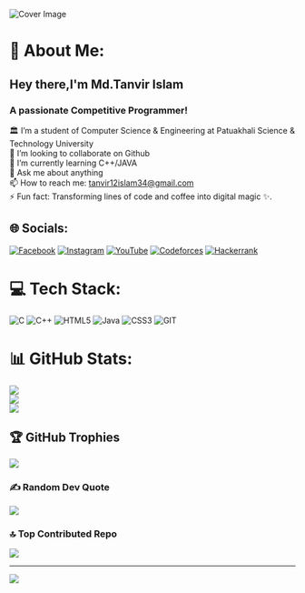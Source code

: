 ![Cover Image](https://raw.githubusercontent.com/TheDudeThatCode/TheDudeThatCode/master/Assets/Developer.gif)
# 💫 About Me:
## Hey there,I'm Md.Tanvir Islam
### A passionate Competitive Programmer!
🏛️ I’m a student of Computer Science & Engineering at Patuakhali Science & Technology University<br>
👯 I’m looking to collaborate on Github <br>
🌱 I’m currently learning C++/JAVA<br>
💬 Ask me about anything<br>
📫 How to reach me: tanvir12islam34@gmail.com <br>
⚡ Fun fact: Transforming lines of code and coffee into digital magic ✨.

## 🌐 Socials:
[![Facebook](https://img.shields.io/badge/Facebook-%231877F2.svg?logo=Facebook&logoColor=white)](https://facebook.com/tanvir12islam34) 
[![Instagram](https://img.shields.io/badge/Instagram-%23E4405F.svg?logo=Instagram&logoColor=white)](https://instagram.com/tanvir__islam__) 
[![YouTube](https://img.shields.io/badge/YouTube-%23FF0000.svg?logo=YouTube&logoColor=white)](https://youtube.com/@tanvir12) 
[![Codeforces](https://img.shields.io/badge/Codeforces-445f9d.svg?logo=Codeforces&logoColor=white)](https://codeforces.com/profile/tanvir_136)
[![Hackerrank](https://img.shields.io/badge/-Hackerrank-2EC866.svg?logo=HackerRank&logoColor=white)](https://hackerrank.com/tanvir_islam__)

# 💻 Tech Stack:
![C](https://img.shields.io/badge/c-%2300599C.svg?style=plastic&logo=c&logoColor=white) ![C++](https://img.shields.io/badge/c++-%2300599C.svg?style=plastic&logo=c%2B%2B&logoColor=white) ![HTML5](https://img.shields.io/badge/html5-%23E34F26.svg?style=plastic&logo=html5&logoColor=white) ![Java](https://img.shields.io/badge/java-%23ED8B00.svg?style=plastic&logo=openjdk&logoColor=white) ![CSS3](https://img.shields.io/badge/css3-%231572B6.svg?style=plastic&logo=css3&logoColor=white) ![GIT](https://img.shields.io/badge/Git-fc6d26?style=plastic&logo=git&logoColor=white)
# 📊 GitHub Stats:
![](https://github-readme-stats.vercel.app/api?username=tanvir-136&theme=nightowl&hide_border=false&include_all_commits=true&count_private=true)<br/>
![](https://github-readme-streak-stats.herokuapp.com/?user=tanvir-136&theme=nightowl&hide_border=false)<br/>
![](https://github-readme-stats.vercel.app/api/top-langs/?username=tanvir-136&theme=nightowl&hide_border=false&include_all_commits=true&count_private=true&layout=compact)

## 🏆 GitHub Trophies
![](https://github-profile-trophy.vercel.app/?username=tanvir-136&theme=radical&no-frame=false&no-bg=true&margin-w=4)

### ✍️ Random Dev Quote
![](https://quotes-github-readme.vercel.app/api?type=horizontal&theme=radical)

### 🔝 Top Contributed Repo
![](https://github-contributor-stats.vercel.app/api?username=tanvir-136&limit=5&theme=onedark&combine_all_yearly_contributions=true)

---
[![](https://visitcount.itsvg.in/api?id=tanvir-136&icon=0&color=7)](https://visitcount.itsvg.in)

<!-- Proudly created with GPRM ( https://gprm.itsvg.in ) -->
